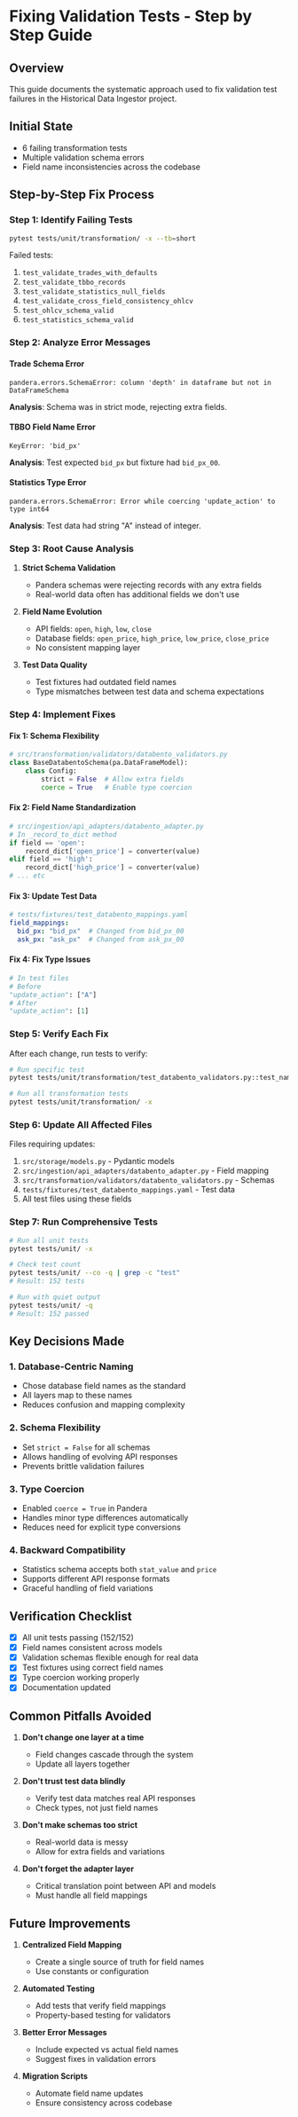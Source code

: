 # Fixing Validation Tests - Step by Step Guide

## Overview
This guide documents the systematic approach used to fix validation test failures in the Historical Data Ingestor project.

## Initial State
- 6 failing transformation tests
- Multiple validation schema errors
- Field name inconsistencies across the codebase

## Step-by-Step Fix Process

### Step 1: Identify Failing Tests
```bash
pytest tests/unit/transformation/ -x --tb=short
```

Failed tests:
1. `test_validate_trades_with_defaults`
2. `test_validate_tbbo_records` 
3. `test_validate_statistics_null_fields`
4. `test_validate_cross_field_consistency_ohlcv`
5. `test_ohlcv_schema_valid`
6. `test_statistics_schema_valid`

### Step 2: Analyze Error Messages

#### Trade Schema Error
```
pandera.errors.SchemaError: column 'depth' in dataframe but not in DataFrameSchema
```
**Analysis**: Schema was in strict mode, rejecting extra fields.

#### TBBO Field Name Error
```
KeyError: 'bid_px'
```
**Analysis**: Test expected `bid_px` but fixture had `bid_px_00`.

#### Statistics Type Error
```
pandera.errors.SchemaError: Error while coercing 'update_action' to type int64
```
**Analysis**: Test data had string "A" instead of integer.

### Step 3: Root Cause Analysis

1. **Strict Schema Validation**
   - Pandera schemas were rejecting records with any extra fields
   - Real-world data often has additional fields we don't use

2. **Field Name Evolution**
   - API fields: `open`, `high`, `low`, `close`
   - Database fields: `open_price`, `high_price`, `low_price`, `close_price`
   - No consistent mapping layer

3. **Test Data Quality**
   - Test fixtures had outdated field names
   - Type mismatches between test data and schema expectations

### Step 4: Implement Fixes

#### Fix 1: Schema Flexibility
```python
# src/transformation/validators/databento_validators.py
class BaseDatabentoSchema(pa.DataFrameModel):
    class Config:
        strict = False  # Allow extra fields
        coerce = True   # Enable type coercion
```

#### Fix 2: Field Name Standardization
```python
# src/ingestion/api_adapters/databento_adapter.py
# In _record_to_dict method
if field == 'open':
    record_dict['open_price'] = converter(value)
elif field == 'high':
    record_dict['high_price'] = converter(value)
# ... etc
```

#### Fix 3: Update Test Data
```yaml
# tests/fixtures/test_databento_mappings.yaml
field_mappings:
  bid_px: "bid_px"  # Changed from bid_px_00
  ask_px: "ask_px"  # Changed from ask_px_00
```

#### Fix 4: Fix Type Issues
```python
# In test files
# Before
"update_action": ["A"]
# After
"update_action": [1]
```

### Step 5: Verify Each Fix

After each change, run tests to verify:
```bash
# Run specific test
pytest tests/unit/transformation/test_databento_validators.py::test_name -xvs

# Run all transformation tests
pytest tests/unit/transformation/ -x
```

### Step 6: Update All Affected Files

Files requiring updates:
1. `src/storage/models.py` - Pydantic models
2. `src/ingestion/api_adapters/databento_adapter.py` - Field mapping
3. `src/transformation/validators/databento_validators.py` - Schemas
4. `tests/fixtures/test_databento_mappings.yaml` - Test data
5. All test files using these fields

### Step 7: Run Comprehensive Tests

```bash
# Run all unit tests
pytest tests/unit/ -x

# Check test count
pytest tests/unit/ --co -q | grep -c "test"
# Result: 152 tests

# Run with quiet output
pytest tests/unit/ -q
# Result: 152 passed
```

## Key Decisions Made

### 1. Database-Centric Naming
- Chose database field names as the standard
- All layers map to these names
- Reduces confusion and mapping complexity

### 2. Schema Flexibility
- Set `strict = False` for all schemas
- Allows handling of evolving API responses
- Prevents brittle validation failures

### 3. Type Coercion
- Enabled `coerce = True` in Pandera
- Handles minor type differences automatically
- Reduces need for explicit type conversions

### 4. Backward Compatibility
- Statistics schema accepts both `stat_value` and `price`
- Supports different API response formats
- Graceful handling of field variations

## Verification Checklist

- [x] All unit tests passing (152/152)
- [x] Field names consistent across models
- [x] Validation schemas flexible enough for real data
- [x] Test fixtures using correct field names
- [x] Type coercion working properly
- [x] Documentation updated

## Common Pitfalls Avoided

1. **Don't change one layer at a time**
   - Field changes cascade through the system
   - Update all layers together

2. **Don't trust test data blindly**
   - Verify test data matches real API responses
   - Check types, not just field names

3. **Don't make schemas too strict**
   - Real-world data is messy
   - Allow for extra fields and variations

4. **Don't forget the adapter layer**
   - Critical translation point between API and models
   - Must handle all field mappings

## Future Improvements

1. **Centralized Field Mapping**
   - Create a single source of truth for field names
   - Use constants or configuration

2. **Automated Testing**
   - Add tests that verify field mappings
   - Property-based testing for validators

3. **Better Error Messages**
   - Include expected vs actual field names
   - Suggest fixes in validation errors

4. **Migration Scripts**
   - Automate field name updates
   - Ensure consistency across codebase